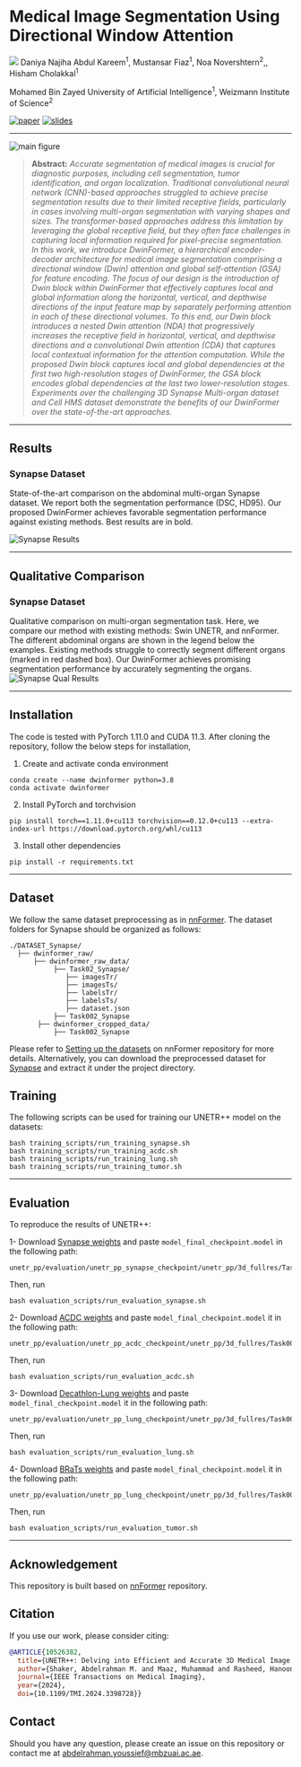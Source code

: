 # Medical Image Segmentation Using Directional Window Attention
![](https://i.imgur.com/waxVImv.png)
Daniya Najiha Abdul Kareem<sup>1</sup>, Mustansar Fiaz<sup>1</sup>, Noa Novershtern<sup>2</sup>,, Hisham Cholakkal<sup>1</sup>

Mohamed Bin Zayed University of Artificial Intelligence<sup>1</sup>, Weizmann Institute of Science<sup>2</sup>

[![paper](https://img.shields.io/badge/Paper-<COLOR>.svg)](https://arxiv.org/abs/2406.17471)
[![slides](https://img.shields.io/badge/Presentation-Slides-B762C1)](https://drive.google.com/file/d/1KmXEHuCjIsd1wcijshOtzuIWH3Lw-IP3/view?usp=drive_link)

<hr />

![main figure](MEDIA/intro.jpg)
> **Abstract:** *Accurate segmentation of medical images is crucial for diagnostic purposes, including cell segmentation, tumor identification, and organ localization. Traditional convolutional neural network (CNN)-based approaches struggled to achieve precise segmentation results due to their limited receptive fields, particularly in cases involving multi-organ segmentation with varying shapes and sizes. The transformer-based approaches address this limitation by leveraging the global receptive field, but they often face challenges in capturing local information required for pixel-precise segmentation. In this work, we introduce DwinFormer, a hierarchical encoder-decoder architecture for medical image segmentation comprising a directional window (Dwin) attention and global self-attention (GSA) for feature encoding. The focus of our design is the introduction of Dwin block within DwinFormer that effectively captures local and global information along the horizontal, vertical, and depthwise directions of the input feature map by separately performing attention in each of these directional volumes. To this end, our Dwin block introduces a nested Dwin attention (NDA) that progressively increases the receptive field in horizontal, vertical, and depthwise directions and a convolutional Dwin attention (CDA) that captures local contextual information for the attention computation. While the proposed Dwin block captures local and global dependencies at the first two high-resolution stages of DwinFormer, the GSA block encodes global dependencies at the last two lower-resolution stages. Experiments over the challenging 3D Synapse Multi-organ dataset and Cell HMS dataset demonstrate the benefits of our DwinFormer over the state-of-the-art approaches.* 
<hr />

## Results

### Synapse Dataset
State-of-the-art comparison on the abdominal multi-organ Synapse dataset. We report both the segmentation performance (DSC, HD95).
Our proposed DwinFormer achieves favorable segmentation performance against existing methods. Best results are in bold. 

![Synapse Results](media/results.png)

<hr />

## Qualitative Comparison

### Synapse Dataset
Qualitative comparison on multi-organ segmentation task. Here, we compare our method with existing methods: Swin UNETR, and nnFormer. 
The different abdominal organs are shown in the legend below the examples. Existing methods struggle to correctly segment different organs (marked in red dashed box). 
Our DwinFormer achieves promising segmentation performance by accurately segmenting the organs.
![Synapse Qual Results](media/qual.png)

<hr />

## Installation
The code is tested with PyTorch 1.11.0 and CUDA 11.3. After cloning the repository, follow the below steps for installation,

1. Create and activate conda environment
```shell
conda create --name dwinformer python=3.8
conda activate dwinformer
```
2. Install PyTorch and torchvision
```shell
pip install torch==1.11.0+cu113 torchvision==0.12.0+cu113 --extra-index-url https://download.pytorch.org/whl/cu113
```
3. Install other dependencies
```shell
pip install -r requirements.txt
```
<hr />


## Dataset
We follow the same dataset preprocessing as in [nnFormer](https://github.com/282857341/nnFormer).
The dataset folders for Synapse should be organized as follows: 

```
./DATASET_Synapse/
  ├── dwinformer_raw/
      ├── dwinformer_raw_data/
           ├── Task02_Synapse/
              ├── imagesTr/
              ├── imagesTs/
              ├── labelsTr/
              ├── labelsTs/
              ├── dataset.json
           ├── Task002_Synapse
       ├── dwinformer_cropped_data/
           ├── Task002_Synapse
 ```
 
Please refer to [Setting up the datasets](https://github.com/282857341/nnFormer) on nnFormer repository for more details.
Alternatively, you can download the preprocessed dataset for [Synapse](https://mbzuaiac-my.sharepoint.com/:u:/g/personal/abdelrahman_youssief_mbzuai_ac_ae/EbHDhSjkQW5Ak9SMPnGCyb8BOID98wdg3uUvQ0eNvTZ8RA?e=YVhfdg) and extract it under the project directory.

## Training
The following scripts can be used for training our UNETR++ model on the datasets:
```shell
bash training_scripts/run_training_synapse.sh
bash training_scripts/run_training_acdc.sh
bash training_scripts/run_training_lung.sh
bash training_scripts/run_training_tumor.sh
```

<hr />

## Evaluation

To reproduce the results of UNETR++: 

1- Download [Synapse weights](https://drive.google.com/file/d/13JuLMeDQRR_a3c3tr2V2oav6I29fJoBa) and paste ```model_final_checkpoint.model``` in the following path:
```shell
unetr_pp/evaluation/unetr_pp_synapse_checkpoint/unetr_pp/3d_fullres/Task002_Synapse/unetr_pp_trainer_synapse__unetr_pp_Plansv2.1/fold_0/
```
Then, run 
```shell
bash evaluation_scripts/run_evaluation_synapse.sh
```
2- Download [ACDC weights](https://drive.google.com/file/d/15YXiHai1zLc1ycmXaiSHetYbLGum3tV5) and paste ```model_final_checkpoint.model``` it in the following path:
```shell
unetr_pp/evaluation/unetr_pp_acdc_checkpoint/unetr_pp/3d_fullres/Task001_ACDC/unetr_pp_trainer_acdc__unetr_pp_Plansv2.1/fold_0/
```
Then, run 
```shell
bash evaluation_scripts/run_evaluation_acdc.sh
```


3- Download [Decathlon-Lung weights](https://mbzuaiac-my.sharepoint.com/:u:/g/personal/abdelrahman_youssief_mbzuai_ac_ae/ETAlc8WTjV1BhZx7zwFpA8UBS4og6upb1qX2UKkypMoTjw?e=KfzAiG) and paste ```model_final_checkpoint.model``` it in the following path:
```shell
unetr_pp/evaluation/unetr_pp_lung_checkpoint/unetr_pp/3d_fullres/Task006_Lung/unetr_pp_trainer_lung__unetr_pp_Plansv2.1/fold_0/
```
Then, run 
```shell
bash evaluation_scripts/run_evaluation_lung.sh
```

4- Download [BRaTs weights](https://drive.google.com/file/d/1LiqnVKKv3DrDKvo6J0oClhIFirhaz5PG) and paste ```model_final_checkpoint.model``` it in the following path:
```shell
unetr_pp/evaluation/unetr_pp_lung_checkpoint/unetr_pp/3d_fullres/Task003_tumor/unetr_pp_trainer_tumor__unetr_pp_Plansv2.1/fold_0/
```
Then, run 
```shell
bash evaluation_scripts/run_evaluation_tumor.sh
```

<hr />

## Acknowledgement
This repository is built based on [nnFormer](https://github.com/282857341/nnFormer) repository.

## Citation
If you use our work, please consider citing:
```bibtex
@ARTICLE{10526382,
  title={UNETR++: Delving into Efficient and Accurate 3D Medical Image Segmentation}, 
  author={Shaker, Abdelrahman M. and Maaz, Muhammad and Rasheed, Hanoona and Khan, Salman and Yang, Ming-Hsuan and Khan, Fahad Shahbaz},
  journal={IEEE Transactions on Medical Imaging}, 
  year={2024},
  doi={10.1109/TMI.2024.3398728}}

```

## Contact
Should you have any question, please create an issue on this repository or contact me at abdelrahman.youssief@mbzuai.ac.ae.
